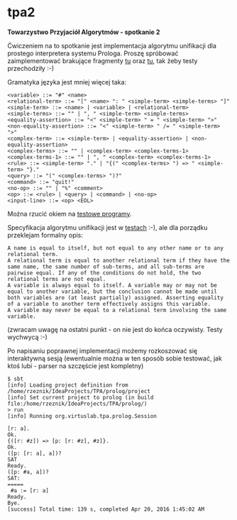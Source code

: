 # tpa2

**Towarzystwo Przyjaciół Algorytmów - spotkanie 2**

Ćwiczeniem na to spotkanie jest implementacja algorytmu unifikacji dla prostego interpretera systemu Prologa. 
Proszę spróbować zaimplementować brakujące fragmenty [tu](/src/main/scala/org/virtuslab/tpa/prolog/Unification.scala)
oraz [tu](/src/main/scala/org/virtuslab/tpa/prolog/Substitution.scala), tak żeby testy przechodziły :-) 

Gramatyka języka jest mniej więcej taka:

```
<variable> ::= "#" <name>
<relational-term> ::= "[" <name> ": " <simple-term> <simple-terms> "]"
<simple-term> ::= <name> | <variable> | <relational-term>
<simple-terms> ::= "" | ", " <simple-term> <simple-terms>
<equality-assertion> ::= "<" <simple-term> " = " <simple-term> ">"
<non-equality-assertion> ::= "<" <simple-term> " /= " <simple-term> ">"
<complex-term> ::= <simple-term> | <equality-assertion> | <non-equality-assertion>
<complex-terms> ::= "" | <complex-term> <complex-terms-1>
<complex-terms-1> ::= "" | ", " <complex-term> <complex-terms-1>
<rule> ::= <simple-term> "." | "{(" <complex-terms> ") => " <simple-term> "}."
<query> ::= "(" <complex-terms> ")?"
<command> ::= "quit!"
<no-op> ::= "" | "%" <comment>
<op> ::= <rule> | <query> | <command> | <no-op>
<input-line> ::= <op> <EOL>
```

Można rzucić okiem na [testowe programy](/src/test/scala/org/virtuslab/tpa/prolog/programs).

Specyfikacja algorytmu unifikacji jest w [testach](/src/test/scala/org/virtuslab/tpa/prolog/UnificationTest.scala) :-),
ale dla porządku przeklejam formalny opis:
> 
    A name is equal to itself, but not equal to any other name or to any relational term.
    A relational term is equal to another relational term if they have the same name, the same number of sub-terms, and all sub-terms are pairwise equal. If any of the conditions do not hold, the two relational terms are not equal.
    A variable is always equal to itself. A variable may or may not be equal to another variable, but the conclusion cannot be made until both variables are (at least partially) assigned. Asserting equality of a variable to another term effectively assigns this variable.
    A variable may never be equal to a relational term involving the same variable.

(zwracam uwagę na ostatni punkt - on nie jest do końca oczywisty. Testy wychwycą :-)

Po napisaniu poprawnej implementacji możemy rozkoszować się interaktywną sesją 
(ewentualnie można w ten sposób sobie testować, jak ktoś lubi - parser na szczęście jest kompletny)

```
$ sbt
[info] Loading project definition from /home/rzeznik/IdeaProjects/TPA/prolog/project
[info] Set current project to prolog (in build file:/home/rzeznik/IdeaProjects/TPA/prolog/)
> run
[info] Running org.virtuslab.tpa.prolog.Session 

[r: a].
Ok.
{([r: #z]) => [p: [r: #z], #z]}.
Ok.
([p: [r: a], a])?
SAT
Ready.
([p: #a, a])?
SAT:
=====
 #a := [r: a]
Ready.
Bye.
[success] Total time: 139 s, completed Apr 20, 2016 1:45:02 AM
```
